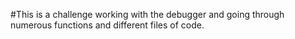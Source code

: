 #This is a challenge working with the debugger and going through numerous functions and different files of code.